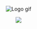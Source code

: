 <div align=center>

![Logo gif](https://github.com/pxpcorn/pxpcorn/assets/43969236/d0dd1ac3-0edc-4700-aa1e-407337cb355c)

[![](https://dcbadge.limes.pink/api/server/autismcrew)](https://discord.gg/autismcrew)
</div>
